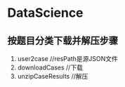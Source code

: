 # DataScience

## 按题目分类下载并解压步骤
1. user2case   //resPath是源JSON文件
2. downloadCases  //下载
3. unzipCaseResults  //解压